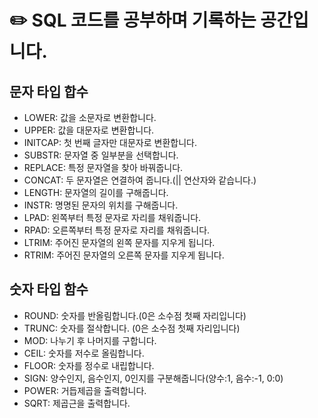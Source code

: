# :pencil2: SQL 코드를 공부하며 기록하는 공간입니다.

## 문자 타입 합수

- LOWER: 값을 소문자로 변환합니다.
- UPPER: 값을 대문자로 변환합니다.
- INITCAP: 첫 번째 글자만 대문자로 변환합니다.
- SUBSTR: 문자열 중 일부분을 선택합니다.
- REPLACE: 특정 문자열을 찾아 바꿔줍니다.
- CONCAT: 두 문자열은 연결하여 줍니다.(|| 연산자와 같습니다.)
- LENGTH: 문자열의 길이를 구해줍니다.
- INSTR: 명명된 문자의 위치를 구해줍니다.
- LPAD: 왼쪽부터 특정 문자로 자리를 채워줍니다.
- RPAD: 오른쪽부터 특정 문자로 자리를 채워줍니다.
- LTRIM: 주어진 문자열의 왼쪽 문자를 지우게 됩니다.
- RTRIM: 주어진 문자열의 오른쪽 문자를 지우게 됩니다.

## 숫자 타입 함수
- ROUND: 숫자를 반올림합니다.(0은 소수점 첫째 자리입니다)
- TRUNC: 숫자를 절삭합니다. (0은 소수점 첫째 자리입니다)
- MOD: 나누기 후 나머지를 구합니다.
- CEIL: 숫자를 저수로 올림합니다.
- FLOOR: 숫자를 정수로 내립합니다.
- SIGN: 양수인지, 음수인지, 0인지를 구분해줍니다(양수:1, 음수:-1, 0:0)
- POWER: 거듭제곱을 출력합니다.
- SQRT: 제곱근을 출력합니다.

